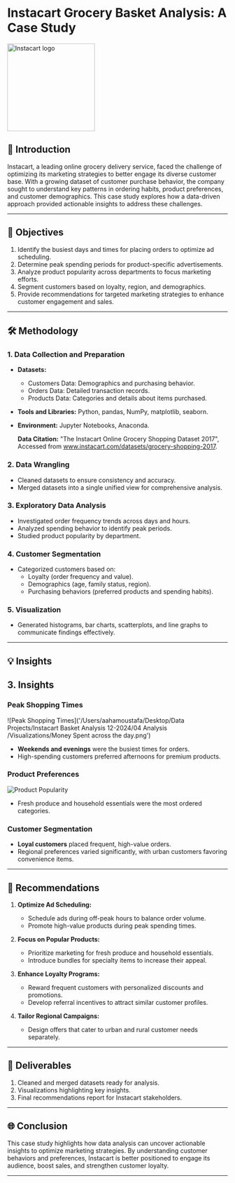 # Instacart Grocery Basket Analysis: A Case Study
<img src="https://github.com/user-attachments/assets/db0ca257-5247-41e3-b2f7-2a0e8ffda474" alt="Instacart logo" width="200">

## 📖 Introduction
Instacart, a leading online grocery delivery service, faced the challenge of optimizing its marketing strategies to better engage its diverse customer base. With a growing dataset of customer purchase behavior, the company sought to understand key patterns in ordering habits, product preferences, and customer demographics. This case study explores how a data-driven approach provided actionable insights to address these challenges.

---

## 🎯 Objectives
1. Identify the busiest days and times for placing orders to optimize ad scheduling.
2. Determine peak spending periods for product-specific advertisements.
3. Analyze product popularity across departments to focus marketing efforts.
4. Segment customers based on loyalty, region, and demographics.
5. Provide recommendations for targeted marketing strategies to enhance customer engagement and sales.

---

## 🛠️ Methodology
### 1. Data Collection and Preparation
- **Datasets:**
  - Customers Data: Demographics and purchasing behavior.
  - Orders Data: Detailed transaction records.
  - Products Data: Categories and details about items purchased.
- **Tools and Libraries:** Python, pandas, NumPy, matplotlib, seaborn.
- **Environment:** Jupyter Notebooks, Anaconda.

  **Data Citation:** "The Instacart Online Grocery Shopping Dataset 2017", Accessed from www.instacart.com/datasets/grocery-shopping-2017.

### 2. Data Wrangling
- Cleaned datasets to ensure consistency and accuracy.
- Merged datasets into a single unified view for comprehensive analysis.

### 3. Exploratory Data Analysis
- Investigated order frequency trends across days and hours.
- Analyzed spending behavior to identify peak periods.
- Studied product popularity by department.

### 4. Customer Segmentation
- Categorized customers based on:
  - Loyalty (order frequency and value).
  - Demographics (age, family status, region).
  - Purchasing behaviors (preferred products and spending habits).

### 5. Visualization
- Generated histograms, bar charts, scatterplots, and line graphs to communicate findings effectively.

---

## 💡 Insights
## **3. Insights**
### Peak Shopping Times
![Peak Shopping Times]('/Users/aahamoustafa/Desktop/Data Projects/Instacart Basket Analysis  12-2024/04 Analysis /Visualizations/Money Spent across the day.png')
- **Weekends and evenings** were the busiest times for orders.
- High-spending customers preferred afternoons for premium products.

### Product Preferences
![Product Popularity](images/popular_products.png)
- Fresh produce and household essentials were the most ordered categories.

### Customer Segmentation
- **Loyal customers** placed frequent, high-value orders.
- Regional preferences varied significantly, with urban customers favoring convenience items.

---

## 🚀 Recommendations
1. **Optimize Ad Scheduling:**
   - Schedule ads during off-peak hours to balance order volume.
   - Promote high-value products during peak spending times.

2. **Focus on Popular Products:**
   - Prioritize marketing for fresh produce and household essentials.
   - Introduce bundles for specialty items to increase their appeal.

3. **Enhance Loyalty Programs:**
   - Reward frequent customers with personalized discounts and promotions.
   - Develop referral incentives to attract similar customer profiles.

4. **Tailor Regional Campaigns:**
   - Design offers that cater to urban and rural customer needs separately.

---

## 📂 Deliverables
1. Cleaned and merged datasets ready for analysis.
2. Visualizations highlighting key insights.
3. Final recommendations report for Instacart stakeholders.

---

## 🌐 Conclusion
This case study highlights how data analysis can uncover actionable insights to optimize marketing strategies. By understanding customer behaviors and preferences, Instacart is better positioned to engage its audience, boost sales, and strengthen customer loyalty.

---





